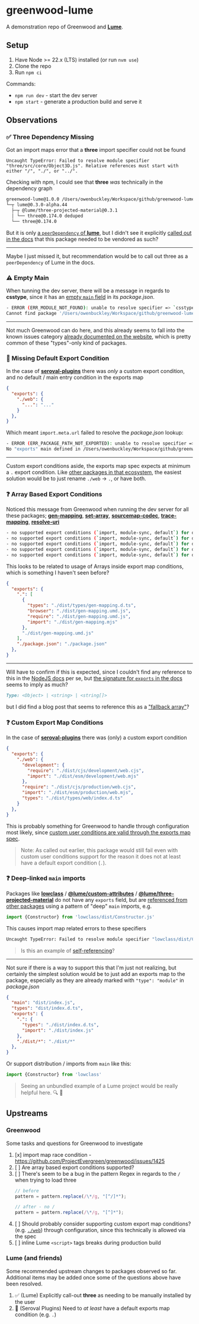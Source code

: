 # greenwood-lume

A demonstration repo of Greenwood and [**Lume**](https://lume.io/).

## Setup

1. Have Node >= 22.x (LTS) installed (or run `nvm use`)
1. Clone the repo
1. Run `npm ci`

Commands:

- `npm run dev` - start the dev server
- `npm start` - generate a production build and serve it

## Observations

### ✅ Three Dependency Missing 

Got an import maps error that a **three** import specifier could not be found
```
Uncaught TypeError: Failed to resolve module specifier "three/src/core/Object3D.js". Relative references must start with either "/", "./", or "../".
```

Checking with npm, I could see that **three** _was_ technically in the dependency graph
```sh
greenwood-lume@1.0.0 /Users/owenbuckley/Workspace/github/greenwood-lume
└─┬ lume@0.3.0-alpha.44
  ├─┬ @lume/three-projected-material@0.3.1
  │ └── three@0.174.0 deduped
  └── three@0.174.0
```

But it is only [a `peerDependency` of **lume**](https://unpkg.com/browse/lume@0.3.0-alpha.44/package.json), but I didn't see it explicitly [called out in the docs](https://docs.lume.io/guide/install) that this package needed to be vendored as such?

----

Maybe I just missed it, but recommendation would be to call out three as a `peerDependency` of Lume in the docs.

### ⚠️ Empty Main

When tunning the dev server, there will be a message in regards to **csstype**, since it has an [empty `main` field](https://unpkg.com/browse/csstype@3.1.3/package.json) in its _package.json_.

```sh
- ERROR (ERR_MODULE_NOT_FOUND): unable to resolve specifier => `csstype`
Cannot find package '/Users/owenbuckley/Workspace/github/greenwood-lume/node_modules/csstype' imported from /Users/owenbuckley/Workspace/github/greenwood-lume/node_modules/@greenwood/cli/src/lib/walker-package-ranger.js
```

----

Not much Greenwood can do here, and this already seems to fall into the known issues category [already documented on the website](https://greenwoodjs.dev/docs/introduction/web-standards/#compatibility), which is pretty common of these "types"-only kind of packages.

### 🚫 Missing Default Export Condition

In the case of [**seroval-plugins**](https://unpkg.com/browse/seroval-plugins@1.2.1/package.json) there was _only_ a custom export condition, and no default / main entry condition in the exports map

```json
{
  "exports": {
    "./web": {
      "...": "..."
    }
  },
}
```

Which meant `import.meta.url` failed to resolve the _package.json_ lookup:

```sh
- ERROR (ERR_PACKAGE_PATH_NOT_EXPORTED): unable to resolve specifier => `seroval-plugins`
No "exports" main defined in /Users/owenbuckley/Workspace/github/greenwood-lume/node_modules/seroval-plugins/package.json imported from /Users/owenbuckley/Workspace/github/greenwood-lume/node_modules/@greenwood/cli/src/lib/walker-package-ranger.js
```

----

Custom export conditions aside, the exports map spec expects at minimum a `.` export condition.  Like [other packages in that ecosystem](https://unpkg.com/browse/seroval@1.2.1/package.json), the easiest solution would be to just rename `./web` -> `.`, or have both.

### ❓ Array Based Export Conditions

Noticed this message from Greenwood when running the dev server for all these packages; [**gen-mapping**](https://unpkg.com/browse/@jridgewell/gen-mapping@0.3.8/package.json), [**set-array**](https://unpkg.com/browse/@jridgewell/set-array@1.2.1/package.json), [**sourcemap-codec**](https://unpkg.com/browse/@jridgewell/sourcemap-codec@1.5.0/package.json), [**trace-mapping**](https://unpkg.com/browse/@jridgewell/trace-mapping@0.3.25/package.json), [**resolve-uri**](https://unpkg.com/browse/@jridgewell/resolve-uri@3.1.2/package.json)

```sh
- no supported export conditions (`import, module-sync, default`) for dependency => `@jridgewell/gen-mapping`
- no supported export conditions (`import, module-sync, default`) for dependency => `@jridgewell/set-array`
- no supported export conditions (`import, module-sync, default`) for dependency => `@jridgewell/sourcemap-codec`
- no supported export conditions (`import, module-sync, default`) for dependency => `@jridgewell/trace-mapping`
- no supported export conditions (`import, module-sync, default`) for dependency => `@jridgewell/resolve-uri`
```

This looks to be related to usage of Arrays inside export map conditions, which is something I haven't seen before?

```json
{
  "exports": {
    ".": [
      {
        "types": "./dist/types/gen-mapping.d.ts",
        "browser": "./dist/gen-mapping.umd.js",
        "require": "./dist/gen-mapping.umd.js",
        "import": "./dist/gen-mapping.mjs"
      },
      "./dist/gen-mapping.umd.js"
    ],
    "./package.json": "./package.json"
  },
}
```

----

Will have to confirm if this is expected, since I couldn't find any reference to this in the [NodeJS docs](https://nodejs.org/api/packages.html#package-entry-points) per se, but [the signature for `exports` in the docs](https://nodejs.org/api/packages.html#exports) seems to imply as much?

```md
Type: <Object> | <string> | <string[]>
```

 but I did find a blog post that seems to reference this as a ["fallback array"](https://hirok.io/posts/package-json-exports#fallback-array-advanced)?


### ❓ Custom Export Map Conditions

In the case of [**seroval-plugins**](https://unpkg.com/browse/seroval-plugins@1.2.1/package.json) there was (only) a custom export condition

```json
{
  "exports": {
    "./web": {
      "development": {
        "require": "./dist/cjs/development/web.cjs",
        "import": "./dist/esm/development/web.mjs"
      },
      "require": "./dist/cjs/production/web.cjs",
      "import": "./dist/esm/production/web.mjs",
      "types": "./dist/types/web/index.d.ts"
    }
  },
}
```

This is probably something for Greenwood to handle through configuration most likely, since [custom user conditions are valid through the exports map spec](https://nodejs.org/api/packages.html#resolving-user-conditions).

> Note: As called out earlier, this package would still fail even with custom user conditions support for the reason it does not at least have a default export condition (`.`).

### ❓ Deep-linked `main` imports

Packages like [**lowclass**](https://unpkg.com/browse/lowclass@8.0.2/package.json) / [**@lume/custom-attributes**](https://unpkg.com/browse/@lume/custom-attributes@0.3.0/package.json) / [**@lume/three-projected-material**](https://unpkg.com/browse/@lume/three-projected-material@0.4.0/package.json) do not have any `exports` field, but are [referenced from other packages](https://unpkg.com/browse/lume@0.3.0-alpha.44/src/behaviors/InitialBehaviors.ts) using a pattern of "deep" `main` imports, e.g.

```js
import {Constructor} from 'lowclass/dist/Constructor.js'
```

This causes import map related errors to these specifiers

```sh
Uncaught TypeError: Failed to resolve module specifier "lowclass/dist/Constructor.js". Relative references must start with either "/", "./", or "../".
```

> Is this an example of [self-referencing](https://nodejs.org/api/packages.html#self-referencing-a-package-using-its-name)?

----

Not sure if there is a way to support this that I'm just not realizing, but certainly the simplest solution would be to just add an exports map to the package, especially as they are already marked with `"type": "module"` in _package.json_

```json
{
  "main": "dist/index.js",
  "types": "dist/index.d.ts",
  "exports": {
    ".": {
      "types": "./dist/index.d.ts",
      "import": "./dist/index.js"
    },
    "./dist/*": "./dist/*"
  },
}
```

Or support distribution / imports from `main` like this:

```js
import {Constructor} from 'lowclass'
```

> Seeing an unbundled example of a Lume project would be really helpful here. 🔍 👀

## Upstreams

### Greenwood

Some tasks and questions for Greenwood to investigate

1. [x] import map race condition - https://github.com/ProjectEvergreen/greenwood/issues/1425 
1. [ ] Are array based export conditions supported?
1. [ ] There's seem to be a bug in the pattern Regex in regards to the `/` when trying to load three
    ```js
    // before
    pattern = pattern.replace(/\*/g, "[^/]*");

    // after - no /
    pattern = pattern.replace(/\*/g, "[^]*");
    ```
1. [ ] Should probably consider supporting custom export map conditions? (e.g. [`./web`](https://unpkg.com/browse/seroval-plugins@1.2.1/package.json)) through configuration, since this technically is allowed via the spec
1. [ ] inline Lume `<script>` tags breaks during production build

### Lume (and friends)

Some recommended upstream changes to packages observed so far.  Additional items may be added once some of the questions above have been resolved.

1. ✅ (Lume) Explicitly call-out **three** as needing to be manually installed by the user
1. 🚫 (Seroval Plugins) Need to _at least_ have a default exports map condition (e.g. `.`)